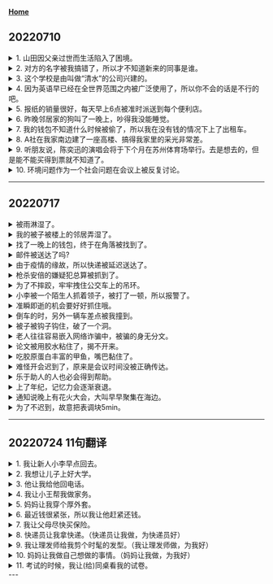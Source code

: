 **[Home](Menu.md)**
## 20220710
<details>
<summary>
1. 山田因父亲过世而生活陷入了困境。</summary>

山田さんは父に死なれて、窮屈な生活に陥った。
      * 陥る＝落ち入る
</details>

<details>
<summary>
2. 对方的名字被我搞错了，所以才不知道新来的同事是谁。</summary>

相手の名前が私に間違えられて、新入りの同僚が誰なのか知らない。
</details>

<details>
<summary>
3. 这个学校是由叫做“清水”的公司兴建的。</summary>

この学校が「清水」という会社によって建てられた。
</details>

<details>
<summary>
4. 因为英语早已经在全世界范围之内被广泛使用了，所以你不会的话是不行的吧。</summary>

英語がもう　世界で大幅に応用されて、できなかったら　だめでしょう。
</details>

<details>
<summary>
5. 报纸的销量很好，每天早上6点被准时派送到每个便利店。</summary>

新聞の売れ行きが良くて、毎朝6時に　時間通りに　コンビニ　ごとに　配達された。
～ニごと ＝ 各～
派送：配達する
</details>

<details>
<summary>
6. 昨晚邻居家的狗叫了一晚上，吵得我没能睡觉。</summary>

昨夜　隣の犬　一晩中　吠えられて、うるさくて、寝苦しくなった。
吠える（自）：（狗）吠
</details>

<details>
<summary>
7. 我的钱包不知道什么时候被偷了，所以我在没有钱的情况下上了出租车。</summary>

いつか財布を盗まれた　ので、お金がないままに、タクシーに乗った。
</details>

<details>
<summary>
8. A社在我家南边建了一座高楼、搞得我家里的采光非常差。</summary>

A社に高いビルを南に建ってられて、うちの日当たりが悪くなった。
</details>

<details>
<summary>
9. 听朋友说，陈奕迅的演唱会将于下个月在苏州体育场举行。去是想去的，但是能不能买得到票就不知道了。</summary>

友達によると、陈奕迅のコンサートが　来月　蘇州体育館で　行われる　そうだ。行きたいが、切符が買える　かどうか　分からないです。
</details>

<details>
<summary>
10. 环境问题作为一个社会问题在会议上被反复讨论。</summary>

社会問題としての環境問題は　会議で　繰り返して　討論された。
</details>

---
## 20220717

<details>
<summary>
被雨淋湿了。</summary>

雨に降られて、びしょびしょ濡れた。
</details>

<details>
<summary>
我的被子被楼上的邻居弄湿了。</summary>

私に上階の人に布団[^布団]を濡らされちゃった。
</details>

<details>
<summary>
找了一晚上的钱包，终于在角落被找到了。</summary>

財布を一晩中探さ[^捜す]れて、最後隅に見付かっ[^見つかる]た。（结果）
～～～～～～～～～～、最後隅[^隅]に見つけられ[^見つける]た。（过程）
</details>

<details>
<summary>
邮件被送达了吗?</summary>

メールが届い[^届く]た？
</details>

<details>
<summary>
由于疫情的缘故，所以快递被延迟送达了。</summary>

感染症[^感染症]によって、速達が遅く届けられた。
</details>

<details>
<summary>
枪杀安倍的嫌疑犯总算被抓到了。</summary>

安倍さんを銃撃[^銃撃]した容疑者[^容疑者]がやっと[^やっと]捕まっ[^捕まる]た。
～～～～～～～～～～～～～～～～捕まえ[^捕まえる]られた。
</details>

<details>
<summary>
为了不摔跤，牢牢拽住公交车上的吊环。</summary>

転ばないように、バスの吊り革がちゃんと掴まった。
</details>

<details>
<summary>
小李被一个陌生人抓着领子，被打了一顿，所以报警了。</summary>

李さんは知らない人に襟を掴まれて、打たれちゃったし、警察を呼んだ。
～～～～～～～～～～～～～～～～～～殴られちゃったし、警察に連絡した。
</details>

<details>
<summary>
准瞬即逝的机会要好好抓住哦。</summary>

一瞬で消えるチャンスなので、ちゃんと掴んでね。
</details>

<details>
<summary>
倒车的时，另外一辆车差点被我撞到。</summary>

車を下げってる時、ほかの車がぶつかりそうになった。
</details>

<details>
<summary>
被子被钩子钩住，破了一个洞。</summary>

ズボンが釘に引っ掛かって、破れちゃった。
～～～～～～引っ掛けられて、～～～～～。
</details>

<details>
<summary>
老人往往容易嵌入网络诈骗中，被骗的身无分文。</summary>

お年寄りが銀行振り込め詐欺に引っ掛けられやすくて、結局何もなくなるほど騙された。
老人～～～～～～～～～～～～引っ掛かりやすくて、～～～～～～～～～～～～～～～。
</details>

<details>
<summary>
论文被用胶水粘住了，揭不开来。</summary>

論文がノリでくっついて剥かせない。
</details>

<details>
<summary>
吃胶原蛋白丰富的甲鱼，嘴巴黏住了。</summary>

コラーゲンいっぼいなすっぽんを食べたら、口がべたべたくっついた。
</details>


<details>
<summary>
难怪开会迟到了，原来是会议时间没被正确传达。</summary>

会議に遅刻したわけだ。会議時間が正しく伝えられなかったし。
～～～～～～～～～～～～～～～～～～～伝えらなかったし。
</details>

<details>
<summary>
乐于助人的人也必会得到帮助。</summary>

いつも助けてあげる人は助けられるものだ。
</details>

<details>
<summary>
上了年纪，记忆力会逐渐衰退。</summary>

年を取ったら、記憶力がますます衰えるものです。
</details>

<details>
<summary>
通知说晚上有花火大会，大叫早早聚集在海边。</summary>

今晩は花火大会があるということだ。だから、人々はとっくに海辺に集まった。
～～～～～～～～～～～～～～～～～～～～～～～～前より海辺に集まった。
</details>

<details>
<summary>
为了不迟到，故意把表调块5min。</summary>

遅刻しないように、わざと時計を5分間進ませた。
～～～～～～～～～～～～～～～～～～進めた。
</details>

---
## 20220724 11句翻译
<details>
<summary>1. 我让新人小李早点回去。</summary>

新人李さんを早めに帰らせて　やる/あげる。（我让小李做，为小李好）
新人李さんに早めに帰ってもらう。（我让小李做，为我好）
</details>

<details>
<summary>2. 我想让儿子上好大学。</summary>

息子を一流大学に入らせて　あげたい。（我让儿子做，为儿子好）
息子に有数大学に入ってもらいたい/入ってほしい。（我让儿子做，为我好）
</details>

<details>
<summary>3. 他让我给他回电话。</summary>

彼は私を折り[返]^(かえ)し電話させてくれる。（他让我做、为我好）
彼に（私を）折り[返]^(かえ)し電話させてもらう。（他让我做、为我好）
</details>

<details>
<summary>4. 我让小王帮我做家务。</summary>

王さんに家事を[手]^(て)[伝]^(つだ)ってもらう。（我让小王做，为我好）
</details>

<details>
<summary>5. 妈妈让我穿个厚外套。</summary>

ママは私に[厚]^(あつ)いコートを着させてくれる。（妈妈让做，为我好）
</details>

<details>
<summary>6. 最近钱很紧张，所以我让他赶紧还钱。</summary>

最近はお金がきつくて、彼にお金をすぐ[返]^(かえ)させる。（强迫还钱）
</details>

<details>
<summary>7. 我让父母尽快买保险。</summary>

両親を[早]^(はや)[目]^(め)に保険に入らせてあげた。（我让父母做，为父母好）
両親に[早]^(はや)[目]^(め)に保険を[掛]^()けてもらった。（我让父母做，为我好）
</details>

<details>
<summary>8. 快递员让我拿快递。（快递员让我做，为快递员好）</summary>

[郵]^(びん)[便]^(ゆう)[屋]^(や)さんに[速]^(そく)[達]^(たつ)を取らせてもらう。
</details>

<details>
<summary>9. 我让理发师给我剪个时髦的发型。（我让理发师做，为我好）</summary>

[美]^(よう)[容]^(び)[師]^(し)にお[洒]^(しゃ)[落]^(れ)な[髪]^(かみ)[型]^(がた)に切ってもらった。
</details>

<details>
<summary>10. 妈妈让我做自己想做的事情。（妈妈让我做，为我好）</summary>

ママは私に[何]^(なに)でもやりたいことをやらせてくれる。
ママに[何]^(なに)でもやりたいことをやらせてもらう。
</details>

<details>
<summary>11. 考试的时候，我让(给)同桌看我的试卷。</summary>

試験中、[同]^(どう)[席]^(せき)に[解]^(かい)[答]^(と)[用]^(うよ)[紙]^(うし)を見せてあげた。（我让做，为好）
</details>
---